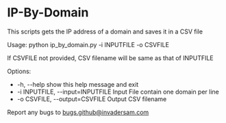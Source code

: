 # IP-By-Domain
This scripts gets the IP address of a domain and saves it in a CSV file

Usage: python ip_by_domain.py -i INPUTFILE -o CSVFILE

If CSVFILE not provided, CSV filename will be same as that of INPUTFILE

Options:
- -h, --help            show this help message and exit
- -i INPUTFILE, --input=INPUTFILE Input File contain one domain per line
- -o CSVFILE, --output=CSVFILE Output CSV filename

Report any bugs to [bugs.github@invadersam.com](bugs.github@invadersam.com)

